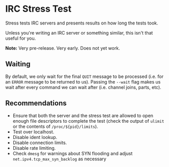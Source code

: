 # IRC Stress Test

Stress tests IRC servers and presents results on how long the tests took.

Unless you're writing an IRC server or something similar, this isn't that useful for you.

**Note:** Very pre-release. Very early. Does not yet work.


## Waiting

By default, we only wait for the final `QUIT` message to be processed (i.e. for an `ERROR` message to be returned to us). Passing the `--wait` flag makes us wait after every command we can wait after (i.e. channel joins, parts, etc).


## Recommendations

* Ensure that both the server and the stress test are allowed to open enough file descriptors to complete the test (check the output of `ulimit` or the contents of `/proc/${pid}/limits`).
* Test over localhost.
* Disable ident lookup.
* Disable connection limits.
* Disable rate limiting.
* Check `dmesg` for warnings about SYN flooding and adjust `net.ipv4.tcp_max_syn_backlog` as necessary
